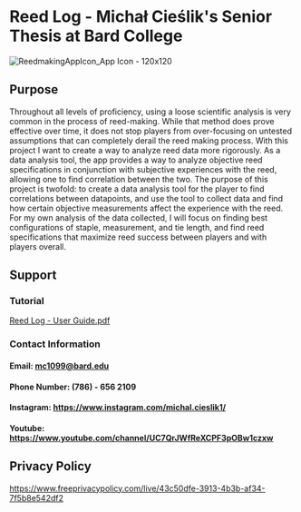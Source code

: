 # Reed Log - Michał Cieślik's Senior Thesis at Bard College
![ReedmakingAppIcon_App Icon - 120x120](https://user-images.githubusercontent.com/60623457/212485450-8d180237-b3ef-4f1c-9d15-a1292e6778f2.png)

## Purpose
Throughout all levels of proficiency, using a loose scientific analysis is very common in the process of reed-making. While that method does prove effective over time, it does not stop players from over-focusing on untested assumptions that can completely derail the reed making process. With this project I want to create a way to analyze reed data more rigorously. As a data analysis tool, the app provides a way to analyze objective reed specifications in conjunction with subjective experiences with the reed, allowing one to find correlation between the two. The purpose of this project is twofold: to create a data analysis tool for the player to find correlations between datapoints, and use the tool to collect data and find how certain objective measurements affect the experience with the reed. For my own analysis of the data collected, I will focus on finding best configurations of staple, measurement, and tie length, and find reed specifications that maximize reed success between players and with players overall.

## Support
### Tutorial
[Reed Log - User Guide.pdf](https://github.com/Michalcieslik1/Reed-Log/files/10419116/Reed.Log.-.User.Guide.pdf)
### Contact Information
#### Email: mc1099@bard.edu
#### Phone Number: (786) - 656 2109
#### Instagram: https://www.instagram.com/michal.cieslik1/
#### Youtube: https://www.youtube.com/channel/UC7QrJWfReXCPF3pOBw1czxw

## Privacy Policy
https://www.freeprivacypolicy.com/live/43c50dfe-3913-4b3b-af34-7f5b8e542df2
